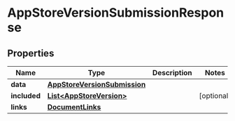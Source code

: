 

# AppStoreVersionSubmissionResponse


## Properties

| Name | Type | Description | Notes |
|------------ | ------------- | ------------- | -------------|
|**data** | [**AppStoreVersionSubmission**](AppStoreVersionSubmission.md) |  |  |
|**included** | [**List&lt;AppStoreVersion&gt;**](AppStoreVersion.md) |  |  [optional] |
|**links** | [**DocumentLinks**](DocumentLinks.md) |  |  |



